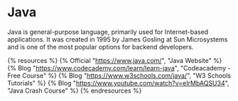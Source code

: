 <DedicatedRoadmap
href='/java'
title='Java Roadmap'
description='Click to check the detailed Java Roadmap.'
/>

# Java

Java is general-purpose language, primarily used for Internet-based applications.
It was created in 1995 by James Gosling at Sun Microsystems and is one of the most popular options for backend developers.

{% resources %}
  {% Official "https://www.java.com/", "Java Website" %}
  {% Blog "https://www.codecademy.com/learn/learn-java", "Codeacademy - Free Course" %}
  {% Blog "https://www.w3schools.com/java/", "W3 Schools Tutorials" %}
  {% Blog "https://www.youtube.com/watch?v=eIrMbAQSU34", "Java Crash Course" %}
{% endresources %}

